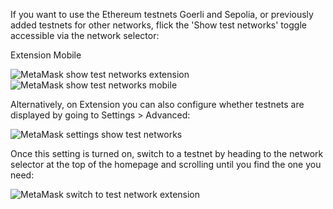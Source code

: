 If you want to use the Ethereum testnets Goerli and Sepolia, or previously added testnets for other networks, flick the 'Show test networks' toggle accessible via the network selector: 




Extension Mobile

![MetaMask show test networks extension](https://support.metamask.io/hc/article_attachments/18908635005851)
![MetaMask show test networks mobile](https://support.metamask.io/hc/article_attachments/18908635011483)

Alternatively, on Extension you can also configure whether testnets are displayed by going to Settings > Advanced: 


![MetaMask settings show test networks](https://support.metamask.io/hc/article_attachments/17093249122843)


Once this setting is turned on, switch to a testnet by heading to the network selector at the top of the homepage and scrolling until you find the one you need:


![MetaMask switch to test network extension](https://support.metamask.io/hc/article_attachments/17093234181787)

